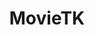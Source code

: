 ---
layout: "../../layouts/LayoutProyecto.astro"
title: "MovieTK"
link: "https://gaburra-m.github.io/movietk/"
image: "/portfolio/proyectos/movietk.jpg"
techs: 
    - React
    - JavaScript
    - HTML
    - CSS
    - Figma
status: false
---